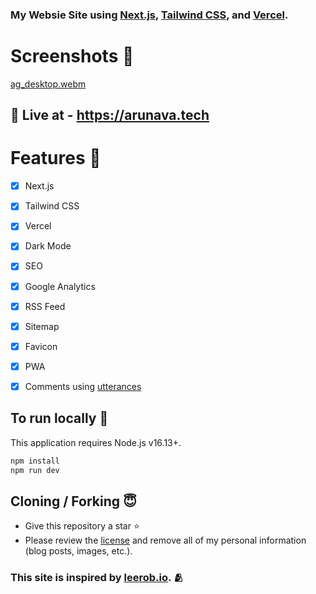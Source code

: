 ### My Websie Site using [Next.js](https://nextjs.org/), [Tailwind CSS](https://tailwindcss.com/), and [Vercel](https://vercel.com/).


# Screenshots 📸

[ag_desktop.webm](https://user-images.githubusercontent.com/102473837/196107499-6928ad56-5fc7-47f4-b4e8-514547ea4fcf.webm)

## 🚀 Live at - https://arunava.tech

# Features 🌟

- [x] Next.js
- [x] Tailwind CSS
- [x] Vercel
- [x] Dark Mode
- [x] SEO
- [x] Google Analytics
- [x] RSS Feed
- [x] Sitemap
- [x] Favicon
- [x] PWA
- [x] Comments using [utterances](https://utteranc.es/)


## To run locally 🚂
This application requires Node.js v16.13+.

```bash
npm install
npm run dev
```

## Cloning / Forking 😇

- Give this repository a star ⭐
- Please review the [license](https://github.com/its-ag/arunava.tech/blob/main/LICENSE) and remove all of my personal information (blog posts, images, etc.).

### This site is inspired by [leerob.io](https://leerob.io/). 🫂
